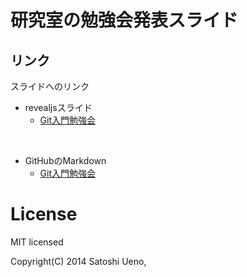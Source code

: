 研究室の勉強会発表スライド
=====================

## リンク

スライドへのリンク

- revealjsスライド
    + [Git入門勉強会](gitStudyMeeting/slide.html)

<br />

- GitHubのMarkdown
    + [Git入門勉強会](gitStudyMeeting/md/slide.md)



# License

MIT licensed

Copyright(C) 2014 Satoshi Ueno,

